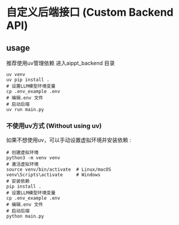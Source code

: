# 自定义后端接口 (Custom Backend API)
## usage
推荐使用uv管理依赖 
进入aippt_backend 目录 
```
uv venv
uv pip install .
# 设置LLM模型环境变量
cp .env_example .env
# 编辑.env 文件
# 启动后端
uv run main.py
```

### 不使用uv方式 (Without using uv)
如果不想使用uv，可以手动设置虚拟环境并安装依赖 :  
```
# 创建虚拟环境
python3 -m venv venv
# 激活虚拟环境
source venv/bin/activate  # Linux/macOS
venv\Scripts\activate     # Windows
# 安装依赖
pip install .
# 设置LLM模型环境变量
cp .env_example .env
# 编辑.env 文件
# 启动后端
python main.py
```